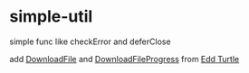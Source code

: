 # simple-util
simple func like checkError and deferClose


add [DownloadFile](https://golangcode.com/download-a-file-from-a-url/) and [DownloadFileProgress](https://golangcode.com/download-a-file-with-progress/) from [Edd Turtle](https://twitter.com/eddturtle)